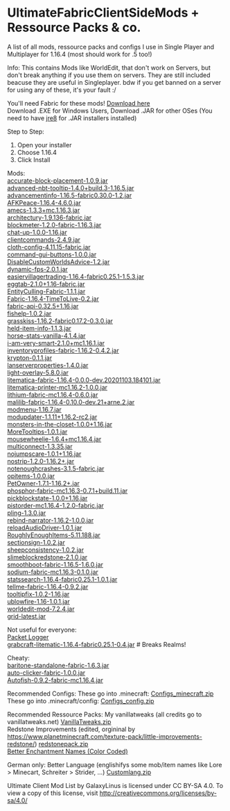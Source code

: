# UltimateFabricClientSideMods + Ressource Packs & co.
A list of all mods, ressource packs and configs I use in Single Player and Multiplayer for 1.16.4 (most should work for .5 too!)

Info: This contains Mods like WorldEdit, that don't work on Servers, but don't break anything if you use them on servers. They are still included beacuse they are useful in Singleplayer. bdw if you get banned on a server for using any of these, it's your fault :/

You'll need Fabric for these mods! [Download here](https://fabricmc.net/use/)  
Download .EXE for Windows Users, Download .JAR for other OSes (You need to have [jre8](https://www.oracle.com/java/technologies/javase-jre8-downloads.html) for .JAR installers installed)

Step to Step:
1. Open your installer
2. Choose 1.16.4
3. Click Install

Mods:  
[accurate-block-placement-1.0.9.jar](https://www.curseforge.com/minecraft/mc-mods/accurate-block-placement)  
[advanced-nbt-tooltip-1.4.0+build.3-1.16.5.jar](https://www.curseforge.com/minecraft/mc-mods/advanced-nbt-tooltips)  
[advancementinfo-1.16.5-fabric0.30.0-1.2.jar](https://www.curseforge.com/minecraft/mc-mods/advancementinfo)  
[AFKPeace-1.16.4-4.6.0.jar](https://www.curseforge.com/minecraft/mc-mods/afkpeace)  
[amecs-1.3.3+mc.1.16.3.jar](https://www.curseforge.com/minecraft/mc-mods/amecs)  
[architectury-1.9.136-fabric.jar](https://www.curseforge.com/minecraft/mc-mods/architectury-forge)  
[blockmeter-1.2.0-fabric-1.16.3.jar](https://www.curseforge.com/minecraft/mc-mods/block-meter)  
[chat-up-1.0.0-1.16.jar](https://www.curseforge.com/minecraft/mc-mods/chat-up)  
[clientcommands-2.4.9.jar](https://github.com/Earthcomputer/clientcommands)  
[cloth-config-4.11.15-fabric.jar](https://www.curseforge.com/minecraft/mc-mods/cloth-config)  
[command-gui-buttons-1.0.0.jar](https://www.curseforge.com/minecraft/mc-mods/command-gui-buttons)  
[DisableCustomWorldsAdvice-1.2.jar](https://www.curseforge.com/minecraft/mc-mods/fabric-disable-custom-worlds-advice)  
[dynamic-fps-2.0.1.jar](https://www.curseforge.com/minecraft/mc-mods/dynamic-fps)  
[easiervillagertrading-1.16.4-fabric0.25.1-1.5.3.jar](https://www.curseforge.com/minecraft/mc-mods/easiervillagertrading)  
[eggtab-2.1.0+1.16-fabric.jar](https://www.curseforge.com/minecraft/mc-mods/eggtab-fabric)  
[EntityCulling-Fabric-1.1.1.jar](https://www.curseforge.com/minecraft/mc-mods/entityculling)  
[Fabric-1.16.4-TimeToLive-0.2.jar](https://www.curseforge.com/minecraft/mc-mods/time-to-live)  
[fabric-api-0.32.5+1.16.jar](https://www.curseforge.com/minecraft/mc-mods/fabric-api)  
[fishelp-1.0.2.jar](https://www.curseforge.com/minecraft/mc-mods/fabric-fish-help)  
[grasskiss-1.16.2-fabric0.17.2-0.3.0.jar](https://www.curseforge.com/minecraft/mc-mods/grass-kiss)  
[held-item-info-1.1.3.jar](https://www.curseforge.com/minecraft/mc-mods/held-item-info)  
[horse-stats-vanilla-4.1.4.jar](https://www.curseforge.com/minecraft/mc-mods/horsestatsvanilla)  
[i-am-very-smart-2.1.0+mc1.16.1.jar](https://www.curseforge.com/minecraft/mc-mods/i-am-very-smart)  
[inventoryprofiles-fabric-1.16.2-0.4.2.jar](https://www.curseforge.com/minecraft/mc-mods/inventory-profiles)  
[krypton-0.1.1.jar](https://www.curseforge.com/minecraft/mc-mods/krypton)  
[lanserverproperties-1.4.0.jar](https://www.curseforge.com/minecraft/mc-mods/lan-server-properties)  
[light-overlay-5.8.0.jar](https://www.curseforge.com/minecraft/mc-mods/light-overlay)  
[litematica-fabric-1.16.4-0.0.0-dev.20201103.184101.jar](https://www.curseforge.com/minecraft/mc-mods/litematica)  
[litematica-printer-mc1.16.2-1.0.0.jar](https://github.com/aleksilassila/litematica-printer/releases)  
[lithium-fabric-mc1.16.4-0.6.0.jar](https://www.curseforge.com/minecraft/mc-mods/lithium)  
[malilib-fabric-1.16.4-0.10.0-dev.21+arne.2.jar](https://www.curseforge.com/minecraft/mc-mods/malilib)  
[modmenu-1.16.7.jar](https://www.curseforge.com/minecraft/mc-mods/modmenu)  
[modupdater-1.1.11+1.16.2-rc2.jar](https://www.curseforge.com/minecraft/mc-mods/modupdater)  
[monsters-in-the-closet-1.0.0+1.16.jar](https://www.curseforge.com/minecraft/mc-mods/monsters-in-the-closet)  
[MoreTooltips-1.0.1.jar](https://www.curseforge.com/minecraft/mc-mods/more-tooltips)  
[mousewheelie-1.6.4+mc1.16.4.jar](https://www.curseforge.com/minecraft/mc-mods/mouse-wheelie)  
[multiconnect-1.3.35.jar](https://www.curseforge.com/minecraft/mc-mods/multiconnect)  
[nojumpscare-1.0.1+1.16.jar](https://modrinth.com/mod/nojumpscare)  
[nostrip-1.2.0-1.16.2+.jar](https://www.curseforge.com/minecraft/mc-mods/no-strip)  
[notenoughcrashes-3.1.5-fabric.jar](https://www.curseforge.com/minecraft/mc-mods/not-enough-crashes)  
[opitems-1.0.0.jar](https://www.curseforge.com/minecraft/mc-mods/op-items-tab)  
[PetOwner-1.7.1-1.16.2+.jar](https://www.curseforge.com/minecraft/mc-mods/pet-owner)  
[phosphor-fabric-mc1.16.3-0.7.1+build.11.jar](https://www.curseforge.com/minecraft/mc-mods/phosphor)  
[pickblockstate-1.0.0+1.16.jar](https://www.curseforge.com/minecraft/mc-mods/pick-blockstate)  
[pistorder-mc1.16.4-1.2.0-fabric.jar](https://www.curseforge.com/minecraft/mc-mods/pistorder)  
[pling-1.3.0.jar](https://github.com/haykam821/Pling)  
[rebind-narrator-1.16.2-1.0.0.jar](https://www.curseforge.com/minecraft/mc-mods/rebind-narrator)  
[reloadAudioDriver-1.0.1.jar](https://www.curseforge.com/minecraft/mc-mods/reload-audio-driver-fabric)  
[RoughlyEnoughItems-5.11.188.jar](https://www.curseforge.com/minecraft/mc-mods/roughly-enough-items)  
[sectionsign-1.0.2.jar](https://www.curseforge.com/minecraft/mc-mods/sectionsign)  
[sheepconsistency-1.0.2.jar](https://www.curseforge.com/minecraft/mc-mods/sheep-consistency)  
[slimeblockredstone-2.1.0.jar](https://www.curseforge.com/minecraft/mc-mods/slime-block-in-the-redstone-tab)  
[smoothboot-fabric-1.16.5-1.6.0.jar](https://www.curseforge.com/minecraft/mc-mods/smooth-boot)  
[sodium-fabric-mc1.16.3-0.1.0.jar](https://www.curseforge.com/minecraft/mc-mods/sodium)  
[statssearch-1.16.4-fabric0.25.1-1.0.1.jar](https://www.curseforge.com/minecraft/mc-mods/statssearch)  
[tellme-fabric-1.16.4-0.9.2.jar](https://www.curseforge.com/minecraft/mc-mods/tellme)  
[tooltipfix-1.0.2-1.16.jar](https://www.curseforge.com/minecraft/mc-mods/tooltipfix)  
[ublowfire-1.16-1.0.1.jar](https://github.com/UltimateBoomer)  
[worldedit-mod-7.2.4.jar](https://www.curseforge.com/minecraft/mc-mods/worldedit)  
[grid-latest.jar](https://modrinth.com/mod/grid)  

Not useful for everyone:  
[Packet Logger](https://www.curseforge.com/minecraft/mc-mods/packet-logger)  
[grabcraft-litematic-1.16.4-fabric0.25.1-0.4.jar](https://modrinth.com/mod/grabcraft-litematic/versions)  # Breaks Realms!  
  
Cheaty:  
[baritone-standalone-fabric-1.6.3.jar](https://www.curseforge.com/minecraft/mc-mods/baritone)  
[auto-clicker-fabric-1.0.0.jar](https://www.curseforge.com/minecraft/mc-mods/auto-clicker-fabric)  
[Autofish-0.9.2-fabric-mc1.16.4.jar](https://www.curseforge.com/minecraft/mc-mods/autofish)  

Recommended Configs:
These go into .minecraft: [Configs_minecraft.zip](https://github.com/GalaxyLinus/UltimateFabricClientSideMods/files/6228960/Configs_minecraft.zip)  
These go into .minecraft/config: [Configs_config.zip](https://github.com/GalaxyLinus/UltimateFabricClientSideMods/files/6228970/Configs_config.zip)  

Recommended Ressource Packs:
My vanillatweaks (all credits go to vanillatweaks.net) [VanillaTweaks.zip](https://github.com/GalaxyLinus/UltimateFabricClientSideMods/files/6229000/VanillaTweaks.zip)  
Redstone Improvements (edited, orgininal by https://www.planetminecraft.com/texture-pack/little-improvements-redstone/) [redstonepack.zip](https://github.com/GalaxyLinus/UltimateFabricClientSideMods/files/6229007/redstonepack.zip)  
[Better Enchantment Names (Color Coded)](https://www.planetminecraft.com/texture-pack/color-coded-better-enchantment-names/)  

German only:
Better Language (englishifys some mob/item names like Lore > Minecart, Schreiter > Strider, ...) [Customlang.zip](https://github.com/GalaxyLinus/UltimateFabricClientSideMods/files/6229015/Customlang.zip)  


Ultimate Client Mod List by GalaxyLinus is licensed under CC BY-SA 4.0. To view a copy of this license, visit http://creativecommons.org/licenses/by-sa/4.0/
